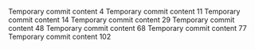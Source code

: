Temporary commit content 4
Temporary commit content 11
Temporary commit content 14
Temporary commit content 29
Temporary commit content 48
Temporary commit content 68
Temporary commit content 77
Temporary commit content 102

